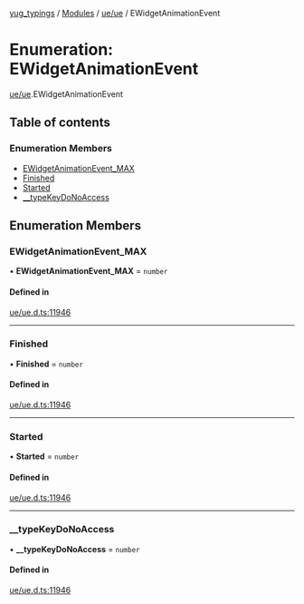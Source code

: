 [yug_typings](../README.md) / [Modules](../modules.md) / [ue/ue](../modules/ue_ue.md) / EWidgetAnimationEvent

# Enumeration: EWidgetAnimationEvent

[ue/ue](../modules/ue_ue.md).EWidgetAnimationEvent

## Table of contents

### Enumeration Members

- [EWidgetAnimationEvent\_MAX](ue_ue.EWidgetAnimationEvent.md#ewidgetanimationevent_max)
- [Finished](ue_ue.EWidgetAnimationEvent.md#finished)
- [Started](ue_ue.EWidgetAnimationEvent.md#started)
- [\_\_typeKeyDoNoAccess](ue_ue.EWidgetAnimationEvent.md#__typekeydonoaccess)

## Enumeration Members

### EWidgetAnimationEvent\_MAX

• **EWidgetAnimationEvent\_MAX** = `number`

#### Defined in

[ue/ue.d.ts:11946](https://github.com/YugMetaverse/yug_typings/blob/25cad34/ue/ue.d.ts#L11946)

___

### Finished

• **Finished** = `number`

#### Defined in

[ue/ue.d.ts:11946](https://github.com/YugMetaverse/yug_typings/blob/25cad34/ue/ue.d.ts#L11946)

___

### Started

• **Started** = `number`

#### Defined in

[ue/ue.d.ts:11946](https://github.com/YugMetaverse/yug_typings/blob/25cad34/ue/ue.d.ts#L11946)

___

### \_\_typeKeyDoNoAccess

• **\_\_typeKeyDoNoAccess** = `number`

#### Defined in

[ue/ue.d.ts:11946](https://github.com/YugMetaverse/yug_typings/blob/25cad34/ue/ue.d.ts#L11946)
